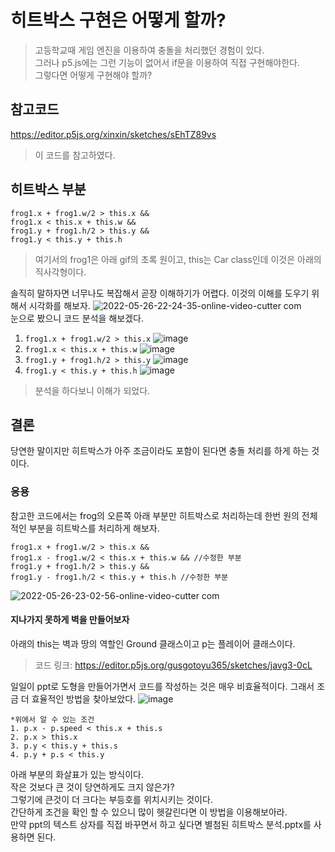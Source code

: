 # 히트박스 구현은 어떻게 할까?
> 고등학교때 게임 엔진을 이용하여 충돌을 처리했던 경험이 있다.  
> 그러나 p5.js에는 그런 기능이 없어서 if문을 이용하여 직접 구현해야한다.  
> 그렇다면 어떻게 구현해야 할까?
## 참고코드
https://editor.p5js.org/xinxin/sketches/sEhTZ89vs
> 이 코드를 참고하였다.
## 히트박스 부분
```
frog1.x + frog1.w/2 > this.x &&
frog1.x < this.x + this.w &&
frog1.y + frog1.h/2 > this.y &&
frog1.y < this.y + this.h
```
> 여기서의 frog1은 아래 gif의 초록 원이고, this는 Car class인데 이것은 아래의 직사각형이다.  

솔직히 말하자면 너무나도 복잡해서 곧장 이해하기가 어렵다.
이것의 이해를 도우기 위해서 시각화를 해보자.
![2022-05-26-22-24-35-_online-video-cutter com_](https://user-images.githubusercontent.com/81298756/170498496-2284c83a-df0a-497b-b65d-00200063d415.gif)  
눈으로 봤으니 코드 분석을 해보겠다.

1. ```frog1.x + frog1.w/2 > this.x```
![image](https://user-images.githubusercontent.com/81298756/170504640-042a6a81-b0a5-4d92-8767-a081374eaac1.png)  
2. ```frog1.x < this.x + this.w```
![image](https://user-images.githubusercontent.com/81298756/170504502-9f460123-73f7-4e49-a01e-ed43431b030b.png)  
3. ```frog1.y + frog1.h/2 > this.y```
![image](https://user-images.githubusercontent.com/81298756/170504345-258419a5-d81c-4456-91ff-f67e6429e4ad.png)  
4. ```frog1.y < this.y + this.h```
![image](https://user-images.githubusercontent.com/81298756/170503993-c37b457a-da90-4819-afd8-32a189644184.png)  

> 분석을 하다보니 이해가 되었다.

## 결론
당연한 말이지만 히트박스가 아주 조금이라도 포함이 된다면 충돌 처리를 하게 하는 것이다.

### 응용
참고한 코드에서는 frog의 오른쪽 아래 부분만 히트박스로 처리하는데 한번 원의 전체적인 부분을 히트박스를 처리하게 해보자.
```
frog1.x + frog1.w/2 > this.x &&
frog1.x - frog1.w/2 < this.x + this.w && //수정한 부분
frog1.y + frog1.h/2 > this.y &&
frog1.y - frog1.h/2 < this.y + this.h //수정한 부분
```
![2022-05-26-23-02-56-_online-video-cutter com_](https://user-images.githubusercontent.com/81298756/170503811-b82bf818-545b-445c-8768-12621fe6c18b.gif)

#### 지나가지 못하게 벽을 만들어보자
아래의 this는 벽과 땅의 역할인 Ground 클래스이고 p는 플레이어 클래스이다.
> 코드 링크: https://editor.p5js.org/gusgotoyu365/sketches/javg3-0cL  

일일이 ppt로 도형을 만들어가면서 코드를 작성하는 것은 매우 비효율적이다.
그래서 조금 더 효율적인 방법을 찾아보았다.
![image](https://user-images.githubusercontent.com/81298756/170671571-5fea3b93-5301-4929-8f1f-7736aba6443f.png)  
```
*위에서 알 수 있는 조건
1. p.x - p.speed < this.x + this.s
2. p.x > this.x
3. p.y < this.y + this.s
4. p.y + p.s < this.y
```
아래 부분의 화살표가 있는 방식이다.  
작은 것보다 큰 것이 당연하게도 크지 않은가?  
그렇기에 큰것이 더 크다는 부등호를 위치시키는 것이다.  
간단하게 조건을 확인 할 수 있으니 많이 헷갈린다면 이 방법을 이용해보아라.  
만약 ppt의 텍스트 상자를 직접 바꾸면서 하고 싶다면 별첨된 히트박스 분석.pptx를 사용하면 된다.
